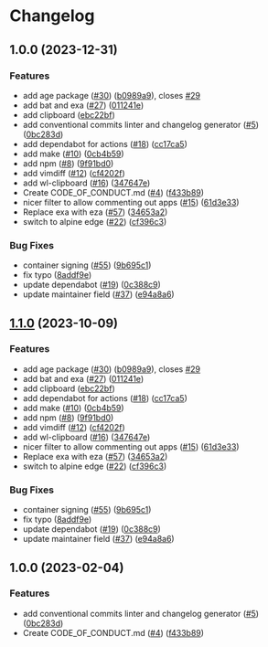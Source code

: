 # Changelog

## 1.0.0 (2023-12-31)


### Features

* add age package ([#30](https://github.com/sveinatle/boxkit/issues/30)) ([b0989a9](https://github.com/sveinatle/boxkit/commit/b0989a9f791771999c105122b64cbf8687574650)), closes [#29](https://github.com/sveinatle/boxkit/issues/29)
* add bat and exa ([#27](https://github.com/sveinatle/boxkit/issues/27)) ([011241e](https://github.com/sveinatle/boxkit/commit/011241e4ac1fdee5f3fbe8b8321e44ba8a0cb561))
* add clipboard ([ebc22bf](https://github.com/sveinatle/boxkit/commit/ebc22bf72a10043ebec55c285dfe5274f1378cc5))
* add conventional commits linter and changelog generator ([#5](https://github.com/sveinatle/boxkit/issues/5)) ([0bc283d](https://github.com/sveinatle/boxkit/commit/0bc283d271878071ef50a413bab48f3bfc1ab312))
* add dependabot for actions ([#18](https://github.com/sveinatle/boxkit/issues/18)) ([cc17ca5](https://github.com/sveinatle/boxkit/commit/cc17ca5202c1777d5e64799b00cb235b72027e24))
* add make ([#10](https://github.com/sveinatle/boxkit/issues/10)) ([0cb4b59](https://github.com/sveinatle/boxkit/commit/0cb4b59cdd98c47d2f6bfa21f801b99b045d5e40))
* add npm ([#8](https://github.com/sveinatle/boxkit/issues/8)) ([9f91bd0](https://github.com/sveinatle/boxkit/commit/9f91bd09272617c7b9203014222353265dc24947))
* add vimdiff ([#12](https://github.com/sveinatle/boxkit/issues/12)) ([cf4202f](https://github.com/sveinatle/boxkit/commit/cf4202f76752561d9b926c81933342a119e8a258))
* add wl-clipboard ([#16](https://github.com/sveinatle/boxkit/issues/16)) ([347647e](https://github.com/sveinatle/boxkit/commit/347647ea7f9f7bdb3b42d2a565df866f027a7ade))
* Create CODE_OF_CONDUCT.md ([#4](https://github.com/sveinatle/boxkit/issues/4)) ([f433b89](https://github.com/sveinatle/boxkit/commit/f433b89a1ed125c6c0a251c1eec60525cfe35820))
* nicer filter to allow commenting out apps ([#15](https://github.com/sveinatle/boxkit/issues/15)) ([61d3e33](https://github.com/sveinatle/boxkit/commit/61d3e330beb9c2a8bd557ef3872aa6595c76b1b2))
* Replace exa with eza ([#57](https://github.com/sveinatle/boxkit/issues/57)) ([34653a2](https://github.com/sveinatle/boxkit/commit/34653a2dde5b4e1cf895a2d65fc9168e064fa224))
* switch to alpine edge ([#22](https://github.com/sveinatle/boxkit/issues/22)) ([cf396c3](https://github.com/sveinatle/boxkit/commit/cf396c369ae8d8bb052df9b0c39d392f61b909ba))


### Bug Fixes

* container signing ([#55](https://github.com/sveinatle/boxkit/issues/55)) ([9b695c1](https://github.com/sveinatle/boxkit/commit/9b695c1a21a94e7b6a40f5175408b8fc650e9413))
* fix typo ([8addf9e](https://github.com/sveinatle/boxkit/commit/8addf9e4499a83b2b9b591e9808470f3e3f6a46e))
* update dependabot ([#19](https://github.com/sveinatle/boxkit/issues/19)) ([0c388c9](https://github.com/sveinatle/boxkit/commit/0c388c958985cdc7d3c2d3de5d6d58de09472edf))
* update maintainer field ([#37](https://github.com/sveinatle/boxkit/issues/37)) ([e94a8a6](https://github.com/sveinatle/boxkit/commit/e94a8a69c34f5692514ebcc8c3ac21e2f33aa947))

## [1.1.0](https://github.com/ublue-os/boxkit/compare/v1.0.0...v1.1.0) (2023-10-09)


### Features

* add age package ([#30](https://github.com/ublue-os/boxkit/issues/30)) ([b0989a9](https://github.com/ublue-os/boxkit/commit/b0989a9f791771999c105122b64cbf8687574650)), closes [#29](https://github.com/ublue-os/boxkit/issues/29)
* add bat and exa ([#27](https://github.com/ublue-os/boxkit/issues/27)) ([011241e](https://github.com/ublue-os/boxkit/commit/011241e4ac1fdee5f3fbe8b8321e44ba8a0cb561))
* add clipboard ([ebc22bf](https://github.com/ublue-os/boxkit/commit/ebc22bf72a10043ebec55c285dfe5274f1378cc5))
* add dependabot for actions ([#18](https://github.com/ublue-os/boxkit/issues/18)) ([cc17ca5](https://github.com/ublue-os/boxkit/commit/cc17ca5202c1777d5e64799b00cb235b72027e24))
* add make ([#10](https://github.com/ublue-os/boxkit/issues/10)) ([0cb4b59](https://github.com/ublue-os/boxkit/commit/0cb4b59cdd98c47d2f6bfa21f801b99b045d5e40))
* add npm ([#8](https://github.com/ublue-os/boxkit/issues/8)) ([9f91bd0](https://github.com/ublue-os/boxkit/commit/9f91bd09272617c7b9203014222353265dc24947))
* add vimdiff ([#12](https://github.com/ublue-os/boxkit/issues/12)) ([cf4202f](https://github.com/ublue-os/boxkit/commit/cf4202f76752561d9b926c81933342a119e8a258))
* add wl-clipboard ([#16](https://github.com/ublue-os/boxkit/issues/16)) ([347647e](https://github.com/ublue-os/boxkit/commit/347647ea7f9f7bdb3b42d2a565df866f027a7ade))
* nicer filter to allow commenting out apps ([#15](https://github.com/ublue-os/boxkit/issues/15)) ([61d3e33](https://github.com/ublue-os/boxkit/commit/61d3e330beb9c2a8bd557ef3872aa6595c76b1b2))
* Replace exa with eza ([#57](https://github.com/ublue-os/boxkit/issues/57)) ([34653a2](https://github.com/ublue-os/boxkit/commit/34653a2dde5b4e1cf895a2d65fc9168e064fa224))
* switch to alpine edge ([#22](https://github.com/ublue-os/boxkit/issues/22)) ([cf396c3](https://github.com/ublue-os/boxkit/commit/cf396c369ae8d8bb052df9b0c39d392f61b909ba))


### Bug Fixes

* container signing ([#55](https://github.com/ublue-os/boxkit/issues/55)) ([9b695c1](https://github.com/ublue-os/boxkit/commit/9b695c1a21a94e7b6a40f5175408b8fc650e9413))
* fix typo ([8addf9e](https://github.com/ublue-os/boxkit/commit/8addf9e4499a83b2b9b591e9808470f3e3f6a46e))
* update dependabot ([#19](https://github.com/ublue-os/boxkit/issues/19)) ([0c388c9](https://github.com/ublue-os/boxkit/commit/0c388c958985cdc7d3c2d3de5d6d58de09472edf))
* update maintainer field ([#37](https://github.com/ublue-os/boxkit/issues/37)) ([e94a8a6](https://github.com/ublue-os/boxkit/commit/e94a8a69c34f5692514ebcc8c3ac21e2f33aa947))

## 1.0.0 (2023-02-04)


### Features

* add conventional commits linter and changelog generator ([#5](https://github.com/ublue-os/boxkit/issues/5)) ([0bc283d](https://github.com/ublue-os/boxkit/commit/0bc283d271878071ef50a413bab48f3bfc1ab312))
* Create CODE_OF_CONDUCT.md ([#4](https://github.com/ublue-os/boxkit/issues/4)) ([f433b89](https://github.com/ublue-os/boxkit/commit/f433b89a1ed125c6c0a251c1eec60525cfe35820))
